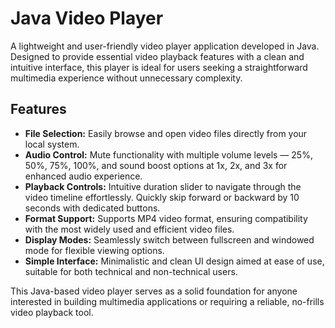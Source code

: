 # Java Video Player

A lightweight and user-friendly video player application developed in Java. Designed to provide essential video playback features with a clean and intuitive interface, this player is ideal for users seeking a straightforward multimedia experience without unnecessary complexity.

## Features

- **File Selection:** Easily browse and open video files directly from your local system.  
- **Audio Control:** Mute functionality with multiple volume levels — 25%, 50%, 75%, 100%, and sound boost options at 1x, 2x, and 3x for enhanced audio experience.  
- **Playback Controls:** Intuitive duration slider to navigate through the video timeline effortlessly. Quickly skip forward or backward by 10 seconds with dedicated buttons.  
- **Format Support:** Supports MP4 video format, ensuring compatibility with the most widely used and efficient video files.  
- **Display Modes:** Seamlessly switch between fullscreen and windowed mode for flexible viewing options.  
- **Simple Interface:** Minimalistic and clean UI design aimed at ease of use, suitable for both technical and non-technical users.

This Java-based video player serves as a solid foundation for anyone interested in building multimedia applications or requiring a reliable, no-frills video playback tool.
